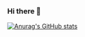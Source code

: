 ### Hi there 👋
[![Anurag's GitHub stats](https://github-readme-stats.vercel.app/api?username=rdhakal098)](https://github.com/rdhakal098/github-readme-stats)
<!--
**rdhakal098/rdhakal098** is a ✨ _special_ ✨ repository because its `README.md` (this file) appears on your GitHub profile.

Here are some ideas to get you started:

- 🔭 I’m currently working on ...
- 🌱 I’m currently learning ...
- 👯 I’m looking to collaborate on ...
- 🤔 I’m looking for help with ...
- 💬 Ask me about ...
- 📫 How to reach me: ...
- 😄 Pronouns: ...
- ⚡ Fun fact: ...
-->
